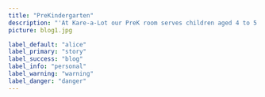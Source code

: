 ```yaml
---
title: "PreKindergarten"
description: "'At Kare-a-Lot our PreK room serves children aged 4 to 5 years but not yet eligible for Kindergarten. We offer both a full day and half day program with flexible hours and rates to accommodate families with varied schedules. We provide a safe learning environment which stimulates natural development. Our program covers all areas of a child’s development including social-emotional, language, cognitive and physical development. We have a weekly theme schedule with monthly visitors to enhance our themes. All of our activities are based upon our curriculum and our PreK Goals and Objectives. We provide all the food your child will need throughout the day including a breakfast snack, lunch and afternoon snack. A schedule is provided below that outlines our meal times as well as our academic/learning times."
picture: blog1.jpg

label_default: "alice" 
label_primary: "story"
label_success: "blog"
label_info: "personal"
label_warning: "warning"
label_danger: "danger"
---
```

